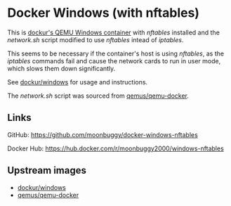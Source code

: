 # Docker Windows (with nftables)
This is [dockur's QEMU Windows container][dockur/windows]
with _nftables_ installed and the _network.sh_ script modified to use _nftables_
intead of _iptables_.

This seems to be necessary if the container's host is using _nftables_, as the
_iptables_ commands fail and cause the network cards to run in user mode, which
slows them down significantly.

See [dockur/windows][dockur/windows] for usage and instructions.

The _network.sh_ script was sourced from [qemus/qemu-docker][qemus/qemu-docker].

## Links
GitHub: <https://github.com/moonbuggy/docker-windows-nftables>

Docker Hub: <https://hub.docker.com/r/moonbuggy2000/windows-nftables>

## Upstream images
*   [dockur/windows][dockur/windows]
*   [qemus/qemu-docker][qemus/qemu-docker]

[dockur/windows]: https://github.com/dockur/windows
[qemus/qemu-docker]: https://github.com/qemus/qemu-docker
